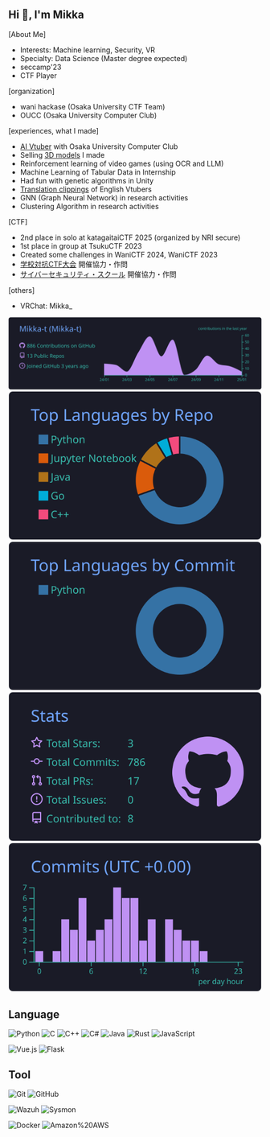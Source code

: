 ## Hi 👋, I'm Mikka

[About Me]
- Interests: Machine learning, Security, VR
- Specialty: Data Science (Master degree expected)
- seccamp'23
- CTF Player

[organization]
- wani hackase (Osaka University CTF Team)
- OUCC (Osaka University Computer Club)


[experiences, what I made]
- [AI Vtuber](https://www.youtube.com/@%E5%A4%A7%E9%98%AA%E5%A4%A7%E5%AD%A6%E3%82%B3%E3%83%B3%E3%83%94%E3%83%A5%E3%83%BC%E3%82%BF%E3%82%AF%E3%83%A9%E3%83%96-c2b/streams) with Osaka University Computer Club
- Selling [3D models](https://mikka3d.booth.pm/) I made
- Reinforcement learning of video games (using OCR and LLM)
- Machine Learning of Tabular Data in Internship
- Had fun with genetic algorithms in Unity
- [Translation clippings](https://www.nicovideo.jp/user/38989549/video) of English Vtubers
- GNN (Graph Neural Network) in research activities
- Clustering Algorithm in research activities

[CTF]
- 2nd place in solo at katagaitaiCTF 2025 (organized by NRI secure)
- 1st place in group at TsukuCTF 2023
- Created some challenges in WaniCTF 2024, WaniCTF 2023
- [学校対抗CTF大会](https://west-sec.com/vs) 開催協力・作問
- [サイバーセキュリティ・スクール](https://www.soumu.go.jp/soutsu/kinki/01sotsu07_01001963.html) 開催協力・作問

[others]
- VRChat: Mikka_

[![](https://raw.githubusercontent.com/Mikka-t/my_profile/master/profile-summary-card-output/tokyonight/0-profile-details.svg)](https://github.com/vn7n24fzkq/github-profile-summary-cards)
[![](https://raw.githubusercontent.com/Mikka-t/my_profile/master/profile-summary-card-output/tokyonight/1-repos-per-language.svg)](https://github.com/vn7n24fzkq/github-profile-summary-cards) [![](https://raw.githubusercontent.com/Mikka-t/my_profile/master/profile-summary-card-output/tokyonight/2-most-commit-language.svg)](https://github.com/vn7n24fzkq/github-profile-summary-cards)
[![](https://raw.githubusercontent.com/Mikka-t/my_profile/master/profile-summary-card-output/tokyonight/3-stats.svg)](https://github.com/vn7n24fzkq/github-profile-summary-cards) [![](https://raw.githubusercontent.com/Mikka-t/my_profile/master/profile-summary-card-output/tokyonight/4-productive-time.svg)](https://github.com/vn7n24fzkq/github-profile-summary-cards)

<!--<img src="https://atcoder-stats-git-main-akmhmgc.vercel.app/api?username=Mikka" width="500">-->

## Language

![Python](https://img.shields.io/badge/-Python-black?logo=Python)
![C](https://img.shields.io/badge/-C-black?logo=C)
![C++](https://img.shields.io/badge/-C++-black?logo=C%2B%2B)
![C#](https://img.shields.io/badge/-C%23-black?logo=Csharp)
![Java](https://img.shields.io/badge/-Java-black?logo=Java)
![Rust](https://img.shields.io/badge/-Rust-black?logo=Rust)
![JavaScript](https://img.shields.io/badge/-JavaScript-black?logo=JavaScript)

![Vue.js](https://img.shields.io/badge/-Vue.js-black?logo=Vue.js)
![Flask](https://img.shields.io/badge/-Flask-000000.svg?logo=flask)

## Tool

![Git](https://img.shields.io/badge/-Git-black?logo=Git)
![GitHub](https://img.shields.io/badge/-GitHub-black?logo=GitHub)

![Wazuh](https://img.shields.io/badge/wazuh-black)
![Sysmon](https://img.shields.io/badge/sysmon-black)

![Docker](https://img.shields.io/badge/-Docker-black?logo=Docker)
![Amazon%20AWS](https://img.shields.io/badge/Amazon%20AWS-black?logo=Amazon%20AWS)

<!--
**Mikka-t/Mikka-t** is a ✨ _special_ ✨ repository because its `README.md` (this file) appears on your GitHub profile.

Here are some ideas to get you started:

- 🔭 I’m currently working on ...
- 🌱 I’m currently learning ...
- 👯 I’m looking to collaborate on ...
- 🤔 I’m looking for help with ...
- 💬 Ask me about ...
- 📫 How to reach me: ...
- 😄 Pronouns: ...
- ⚡ Fun fact: ...
-->
